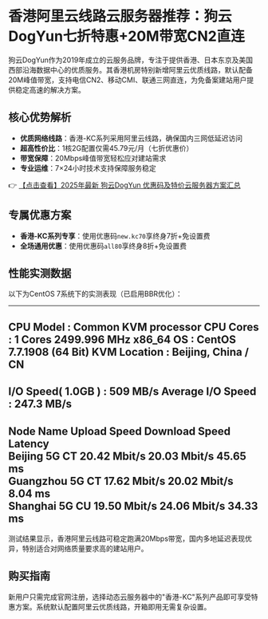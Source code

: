 # 香港阿里云线路云服务器推荐：狗云DogYun七折特惠+20M带宽CN2直连

狗云DogYun作为2019年成立的云服务品牌，专注于提供香港、日本东京及美国西部沿海数据中心的优质服务。其香港机房特别新增阿里云优质线路，默认配备20M峰值带宽，支持电信CN2、移动CMI、联通三网直连，为免备案建站用户提供稳定高速的解决方案。

## 核心优势解析

- **优质网络线路**：香港-KC系列采用阿里云线路，确保国内三网低延迟访问
- **超高性价比**：1核2G配置仅需45.79元/月（七折优惠价）
- **带宽保障**：20Mbps峰值带宽轻松应对建站需求
- **专业运维**：7×24小时技术支持保障服务稳定

👉 [【点击查看】2025年最新 狗云DogYun 优惠码及特价云服务器方案汇总](https://bit.ly/DogYun)

## 专属优惠方案

- **香港-KC系列专享**：使用优惠码`new.kc70`享终身7折+免设置费
- **全场通用优惠**：使用优惠码`all80`享终身8折+免设置费

## 性能实测数据

以下为CentOS 7系统下的实测表现（已启用BBR优化）：

----------------------------------------------------------------------
CPU Model            : Common KVM processor
CPU Cores            : 1 Cores 2499.996 MHz x86_64
OS                   : CentOS 7.7.1908 (64 Bit) KVM
Location             : Beijing, China / CN
----------------------------------------------------------------------
I/O Speed( 1.0GB )   : 509 MB/s
Average I/O Speed    : 247.3 MB/s
----------------------------------------------------------------------
Node Name        Upload Speed      Download Speed      Latency     
Beijing 5G   CT  20.42 Mbit/s      20.03 Mbit/s        45.65 ms    
Guangzhou 5G CT  17.62 Mbit/s      20.02 Mbit/s        8.04 ms     
Shanghai 5G  CU  19.50 Mbit/s      24.06 Mbit/s        34.33 ms    
----------------------------------------------------------------------

测试结果显示，香港阿里云线路可稳定跑满20Mbps带宽，国内多地延迟表现优异，特别适合对网络质量要求高的建站用户。

## 购买指南

新用户只需完成官网注册，选择动态云服务器中的"香港-KC"系列产品即可享受特惠方案。系统默认配置阿里云优质线路，开箱即用无需复杂设置。